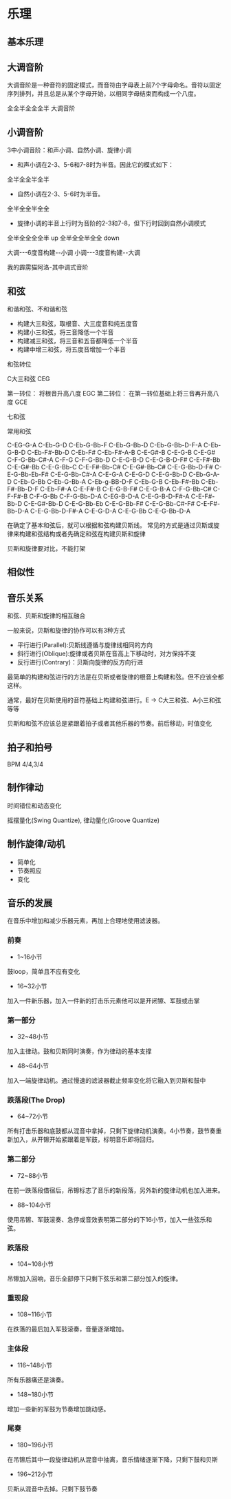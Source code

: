 # 乐理

## 基本乐理

## 大调音阶

大调音阶是一种音符的固定模式，而音符由字母表上前7个字母命名。音符以固定序列排列，并且总是从某个字母开始，以相同字母结束而构成一个八度。

全全半全全全半 大调音阶

## 小调音阶

3中小调音阶：和声小调、自然小调、旋律小调

- 和声小调在2-3、5-6和7-8时为半音。因此它的模式如下：

全半全全半全半

- 自然小调在2-3、5-6时为半音。

全半全全半全全

- 旋律小调的半音上行时为音阶的2-3和7-8，但下行时回到自然小调模式

全半全全全全半 up
全半全全半全全 down

大调---6度音构建--小调
小调---3度音构建--大调


我的霹雳猫阿洛-其中调式音阶

## 和弦

和谐和弦、不和谐和弦

- 构建大三和弦，取根音、大三度音和纯五度音
- 构建小三和弦，将三音降低一个半音
- 构建减三和弦，将三音和五音都降低一个半音
- 构建中增三和弦，将五度音增加一个半音

和弦转位

C大三和弦 CEG

第一转位： 将根音升高八度 EGC
第二转位： 在第一转位基础上将三音再升高八度 GCE

七和弦

常用和弦

C-EG-G-A
C-Eb-G-D
C-Eb-G-Bb-F
C-Eb-G-Bb-D
C-Eb-G-Bb-D-F-A
C-Eb-G-B-D
C-Eb-F#-Bb-D
C-Eb-F#
C-Eb-F#-A-B
C-E-G#-B
C-E-G-B
C-E-G#
C-F-G-Bb-C#-A
C-F-G
C-F-G-Bb-D
C-E-G-B-D
C-E-G-B-D-F#
C-E-F#-Bb
C-E-G#-Bb
C-E-G-Bb-C
C-E-F#-Bb-C#
C-E-G#-Bb-C#
C-E-G-Bb-D-F#
C-E-G-Bb-Eb-F#
C-E-G-Bb-C#-A
C-E-G-A
C-E-G-D
C-E-G-Bb-D
C-Eb-G-A-D
C-Eb-G-Bb
C-Eb-G-Bb-A
C-Eb-g-BB-D-F
C-Eb-G-B
C-Eb-F#-Bb
C-Eb-F#-Bb-D-F
C-Eb-F#-A
C-E-F#-B
C-E-G-B-F#
C-E-G-B-A
C-F-G-Bb-C#
C-F-F#-B
C-F-G-Bb
C-F-G-Bb-D-A
C-EG-B-D-A
C-E-G-B-D-F#-A
C-E-F#-Bb-D
C-E-G#-Bb-D
C-E-G-Bb-Eb
C-E-G-Bb-F#
C-E-G-Bb-C#-F#
C-E-F#-Bb-D-A
C-E-G-Bb-D-F#-A
C-E-G-D-A
C-E-G-Bb
C-E-G-Bb-D-A

在确定了基本和弦后，就可以根据和弦构建贝斯线。
常见的方式是通过贝斯或旋律来构建和弦结构或者先确定和弦在构建贝斯和旋律

贝斯和旋律要对比，不能打架

## 相似性

## 音乐关系

和弦、贝斯和旋律的相互融合

一般来说，贝斯和旋律的协作可以有3种方式

- 平行进行(Parallel):贝斯线遵循与旋律线相同的方向
- 斜行进行(Oblique):旋律或者贝斯在音高上下移动时，对方保持不变
- 反行进行(Contrary)：贝斯向旋律的反方向行进

最简单的构建和弦进行的方法是在贝斯或者旋律的根音上构建和弦。但不应该全都这样。

通常，最好在贝斯使用的音符基础上构建和弦进行。E -> C大三和弦、A小三和弦等等

贝斯和和弦不应该总是紧跟着拍子或者其他乐器的节奏。前后移动，时值变化

## 拍子和拍号

BPM
4/4,3/4

## 制作律动

时间错位和动态变化

摇摆量化(Swing Quantize), 律动量化(Groove Quantize)

## 制作旋律/动机

- 简单化
- 节奏照应
- 变化

## 音乐的发展

在音乐中增加和减少乐器元素，再加上合理地使用滤波器。

### 前奏

- 1~16小节

鼓loop，简单且不应有变化

- 16~32小节

加入一件新乐器，加入一件新的打击乐元素他可以是开闭镲、军鼓或击掌

### 第一部分

- 32~48小节

加入主律动。鼓和贝斯同时演奏，作为律动的基本支撑

- 48~64小节

加入一端旋律动机。通过慢速的滤波器截止频率变化将它融入到贝斯和鼓中

### 跌落段(The Drop)

- 64~72小节

所有打击乐器和底鼓都从混音中拿掉，只剩下旋律动机演奏。4小节奏，鼓节奏重新加入，从开镲开始紧跟着是军鼓，标明音乐即将回归。

### 第二部分

- 72~88小节

在前一跌落段借宿后，吊镲标志了音乐的新段落，另外新的旋律动机也加入进来。

- 88~104小节

使用吊镲、军鼓滚奏、急停或音效表明第二部分的下16小节，加入一些弦乐和弦。

### 跌落段

- 104~108小节

吊镲加入回响，音乐全部停下只剩下弦乐和第二部分加入的旋律。

### 重现段

- 108~116小节

在跌落的最后加入军鼓滚奏，音量逐渐增加。

### 主体段

- 116~148小节

所有乐器痛还是演奏。

- 148~180小节

增加一些新的军鼓为节奏增加跳动感。

### 尾奏

- 180~196小节

在吊镲后其中一段旋律动机从混音中抽离，音乐情绪逐渐下降，只剩下鼓和贝斯

- 196~212小节

贝斯从混音中去掉。只剩下鼓节奏
